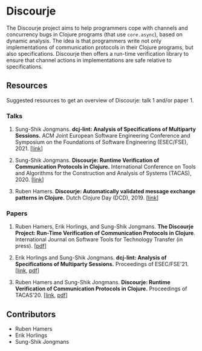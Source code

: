 # Discourje

The Discourje project aims to help programmers cope with channels and concurrency bugs in Clojure programs (that use `core.async`), based on dynamic analysis. The idea is that programmers write not only implementations of communication protocols in their Clojure programs, but also specifications. Discourje then offers a run-time verification library to ensure that channel actions in implementations are safe relative to specifications.

## Resources

Suggested resources to get an overview of Discourje: talk 1 and/or paper 1. 

### Talks

1. Sung-Shik Jongmans. **dcj-lint: Analysis of Specifications of Multiparty Sessions.** ACM Joint European Software Engineering Conference and Symposium on the Foundations of Software Engineering (ESEC/FSE), 2021. [[link](https://www.youtube.com/watch?v=f1MgTrxLKeI)]

2. Sung-Shik Jongmans. **Discourje: Runtime Verification of Communication Protocols in Clojure.** International Conference on Tools and Algorithms for the Construction and Analysis of Systems (TACAS), 2020. [[link](https://www.morressier.com/o/event/6048becc82fa0a0019cb3048/article/604907f51a80aac83ca25d9e)]

3. Ruben Hamers. **Discourje: Automatically validated message exchange patterns in Clojure.** Dutch Clojure Day (DCD), 2019. [[link](https://www.youtube.com/watch?v=Vf6lfrX5caw)]

### Papers

1. Ruben Hamers, Erik Horlings, and Sung-Shik Jongmans. **The Discourje Project: Run-Time Verification of Communication Protocols in Clojure**. International Journal on Software Tools for Technology Transfer (in press). [[pdf](https://sungshik.github.io/papers/sttt24.pdf)]

2. Erik Horlings and Sung-Shik Jongmans. **dcj-lint: Analysis of Specifications of Multiparty Sessions.** Proceedings of ESEC/FSE'21. [[link](https://dx.doi.org/10.1145/3468264.3473127), [pdf](https://sungshik.github.io/papers/esecfse2021.pdf)]

3. Ruben Hamers and Sung-Shik Jongmans. **Discourje: Runtime Verification of Communication Protocols in Clojure.** Proceedings of TACAS'20. [[link](https://dx.doi.org/10.1007/978-3-030-45190-5_15), [pdf](https://sungshik.github.io/papers/tacas2020.pdf)]

## Contributors

- Ruben Hamers
- Erik Horlings
- Sung-Shik Jongmans
